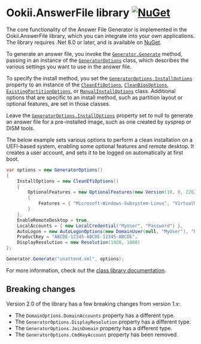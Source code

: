 # Ookii.AnswerFile library [![NuGet](https://img.shields.io/nuget/v/Ookii.AnswerFile)](https://nuget.org/packages/Ookii.AnswerFile)

The core functionality of the Answer File Generator is implemented in the Ookii.AnswerFile library,
which you can integrate into your own applications. The library requires .Net 8.0 or later, and is
available on [NuGet](https://nuget.org/packages/Ookii.AnswerFile).

To generate an answer file, you invoke the [`Generator.Generate`][] method, passing in an instance
of the [`GeneratorOptions`][] class, which describes the various settings you want to use in the
answer file.

To specify the install method, you set the [`GeneratorOptions.InstallOptions`][] property to an
instance of the [`CleanEfiOptions`][], [`CleanBiosOptions`][], [`ExistingPartitionOptions`][], or
[`ManualInstallOptions`][] class. Additional options that are specific to an install method, such as
partition layout or optional features, are set in those classes.

Leave the [`GeneratorOptions.InstallOptions`][] property set to null to generate an answer file for
a pre-installed image, such as one created by sysprep or DISM tools.

The below example sets various options to perform a clean installation on a UEFI-based system,
enabling some optional features and remote desktop. It creates a user account, and sets it to be
logged on automatically at first boot.

```csharp
var options = new GeneratorOptions()
{
    InstallOptions = new CleanEfiOptions()
    {
        OptionalFeatures = new OptionalFeatures(new Version(10, 0, 22621, 1))
        {
            Features = { "Microsoft-Windows-Subsystem-Linux", "VirtualMachinePlatform" }
        }
    },
    EnableRemoteDesktop = true,
    LocalAccounts = { new LocalCredential("MyUser", "Password") },
    AutoLogon = new AutoLogonOptions(new DomainUser(null, "MyUser"), "Password"),
    ProductKey = "ABCDE-12345-ABCDE-12345-ABCDE",
    DisplayResolution = new Resolution(1920, 1080)
};

Generator.Generate("unattend.xml", options);
```

For more information, check out the
[class library documentation](https://www.ookii.org/Link/GenerateAnswerFileDoc).

## Breaking changes

Version 2.0 of the library has a few breaking changes from version 1.x:

- The `DomainOptions.DomainAccounts` property has a different type.
- The `GeneratorOptions.DisplayResolution` property has a different type.
- The `GeneratorOptions.JoinDomain` property has a different type.
- The `GeneratorOptions.CmdKeyAccount` property has been removed.

[`CleanBiosOptions`]: https://www.ookii.org/docs/answerfile-1.1/html/T_Ookii_AnswerFile_CleanBiosOptions.htm
[`CleanEfiOptions`]: https://www.ookii.org/docs/answerfile-1.1/html/T_Ookii_AnswerFile_CleanEfiOptions.htm
[`ExistingPartitionOptions`]: https://www.ookii.org/docs/answerfile-1.1/html/T_Ookii_AnswerFile_ExistingPartitionOptions.htm
[`Generator.Generate`]: https://www.ookii.org/docs/answerfile-1.1/html/Overload_Ookii_AnswerFile_Generator_Generate.htm
[`GeneratorOptions.InstallOptions`]: https://www.ookii.org/docs/answerfile-1.1/html/P_Ookii_AnswerFile_GeneratorOptions_InstallOptions.htm
[`GeneratorOptions`]: https://www.ookii.org/docs/answerfile-1.1/html/T_Ookii_AnswerFile_GeneratorOptions.htm
[`ManualInstallOptions`]: https://www.ookii.org/docs/answerfile-1.1/html/T_Ookii_AnswerFile_ManualInstallOptions.htm

